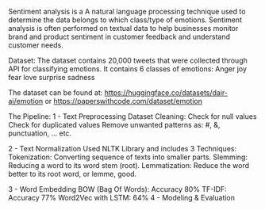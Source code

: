 Sentiment analysis is a A natural language processing technique used to determine the 
data belongs to which class/type of emotions.  Sentiment analysis 
is often performed on textual data to help businesses monitor brand and product sentiment in customer feedback and understand customer needs.

Dataset: 
The dataset contains 20,000 tweets that were collected through API for classifying emotions. 
It contains 6 classes of emotions: 
Anger 
joy 
fear
love 
surprise 
sadness

The dataset can be found at: 
https://huggingface.co/datasets/dair-ai/emotion 
or 
https://paperswithcode.com/dataset/emotion 

The Pipeline: 
1 - Text Preprocessing 
Dataset Cleaning: 
Check for null values 
Check for duplicated values
Remove unwanted patterns as: #, &, punctuation, ... etc. 

2 - Text Normalization 
Used NLTK Library and includes 3 Techniques: 
Tokenization: Converting sequence of texts into smaller parts. 
Slemming: Reducing a word to its word stem (root).
Lemmatization: Reduce the word better to its root word, or lemme, good.

3 - Word Embedding 
BOW (Bag Of Words): Accuracy 80% 
TF-IDF: Accuracy 77% 
Word2Vec with LSTM: 64% 
4 - Modeling & Evaluation 
